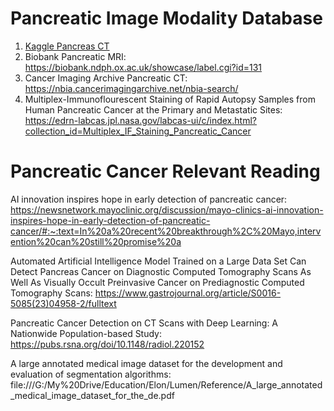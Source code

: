 # Pancreatic Image Modality Database

1. [Kaggle Pancreas CT](https://www.kaggle.com/datasets/salihayesilyurt/pancreas-ct)
2. Biobank Pancreatic MRI: https://biobank.ndph.ox.ac.uk/showcase/label.cgi?id=131
3. Cancer Imaging Archive Pancreatic CT: https://nbia.cancerimagingarchive.net/nbia-search/
4. Multiplex-Immunoflourescent Staining of Rapid Autopsy Samples from Human Pancreatic Cancer at the Primary and Metastatic Sites: https://edrn-labcas.jpl.nasa.gov/labcas-ui/c/index.html?collection_id=Multiplex_IF_Staining_Pancreatic_Cancer




# Pancreatic Cancer Relevant Reading

AI innovation inspires hope in early detection of pancreatic cancer: https://newsnetwork.mayoclinic.org/discussion/mayo-clinics-ai-innovation-inspires-hope-in-early-detection-of-pancreatic-cancer/#:~:text=In%20a%20recent%20breakthrough%2C%20Mayo,intervention%20can%20still%20promise%20a

Automated Artificial Intelligence Model Trained on a Large Data Set Can Detect Pancreas Cancer on Diagnostic Computed Tomography Scans As Well As Visually Occult Preinvasive Cancer on Prediagnostic Computed Tomography Scans: https://www.gastrojournal.org/article/S0016-5085(23)04958-2/fulltext

Pancreatic Cancer Detection on CT Scans with Deep Learning: A Nationwide Population-based Study: https://pubs.rsna.org/doi/10.1148/radiol.220152

A large annotated medical image dataset for the development and evaluation of segmentation algorithms: file:///G:/My%20Drive/Education/Elon/Lumen/Reference/A_large_annotated_medical_image_dataset_for_the_de.pdf
